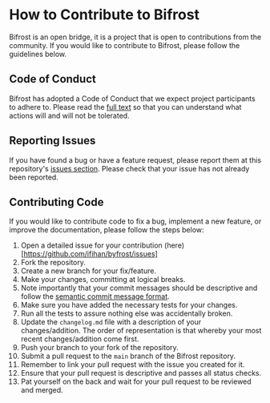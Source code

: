 # How to Contribute to Bifrost

Bifrost is an open bridge, it is a project that is open to contributions from the community. If you would like to contribute to Bifrost, please follow the guidelines below.

## Code of Conduct

Bifrost has adopted a Code of Conduct that we expect project participants to adhere to. Please read the [full text](https://www.contributor-covenant.org/version/1/0/0/code-of-conduct/) so that you can understand what actions will and will not be tolerated.

## Reporting Issues

If you have found a bug or have a feature request, please report them at this repository's [issues section](https://github.com/ifihan/byfrost/issues). Please check that your issue has not already been reported.

## Contributing Code

If you would like to contribute code to fix a bug, implement a new feature, or improve the documentation, please follow the steps below:

1. Open a detailed issue for your contribution (here)[https://github.com/ifihan/byfrost/issues]
2. Fork the repository.
3. Create a new branch for your fix/feature.
4. Make your changes, committing at logical breaks.
5. Note importantly that your commit messages should be descriptive and follow the [semantic commit message format](https://gist.github.com/joshbuchea/6f47e86d2510bce28f8e7f42ae84c716).
6. Make sure you have added the necessary tests for your changes.
7. Run all the tests to assure nothing else was accidentally broken.
8. Update the `changelog.md` file with a description of your changes/addition. The order of representation is that whereby your most recent changes/addition come first.
9. Push your branch to your fork of the repository.
10. Submit a pull request to the `main` branch of the Bifrost repository.
11. Remember to link your pull request with the issue you created for it.
12. Ensure that your pull request is descriptive and passes all status checks.
13. Pat yourself on the back and wait for your pull request to be reviewed and merged.
